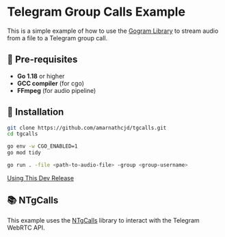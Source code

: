 <h1>Telegram Group Calls Example</h1>

<p>This is a simple example of how to use the <a href="https://github.com/amarnathcjd/gogram">Gogram Library</a> to stream audio from a file to a Telegram group call.</p>

<h2>🚀 Pre-requisites</h2>
<ul>
    <li><strong>Go 1.18</strong> or higher</li>
    <li><strong>GCC compiler</strong> (for cgo)</li>
    <li><strong>FFmpeg</strong> (for audio pipeline)</li>
</ul>

<h2>🔧 Installation</h2>

```bash
git clone https://github.com/amarnathcjd/tgcalls.git
cd tgcalls

go env -w CGO_ENABLED=1
go mod tidy

go run . -file <path-to-audio-file> -group <group-username>
```

[Using This Dev Release](https://github.com/pytgcalls/ntgcalls/actions/runs/12483942124)

<h2>📚 NTgCalls</h2>
<p>This example uses the <a href="https://github.com/pytgcalls/ntgcalls">NTgCalls</a> library to interact with the Telegram WebRTC API.</p>
